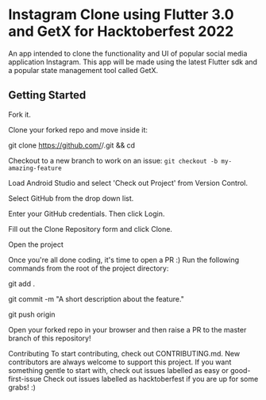 # Instagram Clone using Flutter 3.0 and GetX for Hacktoberfest 2022

An app intended to clone the functionality and UI of popular social media application Instagram. This app will be made using the latest Flutter sdk and a popular state management tool called GetX.


## Getting Started

Fork it.

Clone your forked repo and move inside it:

git clone https://github.com/<your-github-username>/<repo-name>.git && cd <repo-name>

Checkout to a new branch to work on an issue:
```git checkout -b my-amazing-feature```

Load Android Studio and select 'Check out Project' from Version Control.

Select GitHub from the drop down list.

Enter your GitHub credentials. Then click Login.

Fill out the Clone Repository form and click Clone.

Open the project

Once you're all done coding, it's time to open a PR :) Run the following commands from the root of the project directory:

git add .

git commit -m "A short description about the feature."

git push origin <my-amazing-feature>

Open your forked repo in your browser and then raise a PR to the master branch of this repository!

Contributing
To start contributing, check out CONTRIBUTING.md. New contributors are always welcome to support this project. If you want something gentle to start with, check out issues labelled as easy or good-first-issue Check out issues labelled as hacktoberfest if you are up for some grabs! :)

​

